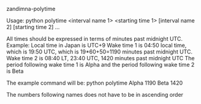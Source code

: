 zandimna-polytime

Usage:
python polytime <interval name 1> <starting time 1> [interval name 2] [starting time 2] ...

All times should be expressed in terms of minutes past midnight UTC.
Example:
Local time in Japan is UTC+9
Wake time 1 is 04:50 local time, which is 19:50 UTC, which is 19*60+50=1190 minutes past 
midnight UTC.
Wake time 2 is 08:40 LT, 23:40 UTC, 1420 minutes past midnight UTC
The period following wake time 1 is Alpha and the period following wake time 2 is Beta

The example command will be:
python polytime Alpha 1190 Beta 1420

The numbers following names does not have to be in ascending order
